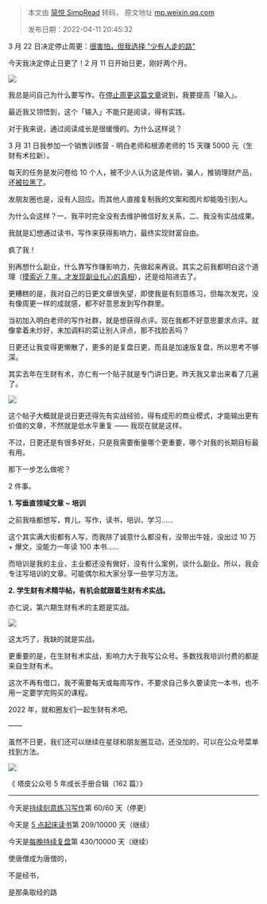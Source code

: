 > 本文由 [简悦 SimpRead](http://ksria.com/simpread/) 转码， 原文地址 [mp.weixin.qq.com](https://mp.weixin.qq.com/s/d49tp-a0VzEEjUz-Lb9F0w)
>
> 发布日期：2022-04-11 20:45:32

3 月 22 日决定停止周更：[很害怕，但我选择 "少有人走的路"](http://mp.weixin.qq.com/s?__biz=MzIwMzA5NTI3NQ==&mid=2649917473&idx=1&sn=820e2212df3f659eef0d03d83770cb9b&chksm=8ed285a5b9a50cb30d109fad21f8baeda4357633e89502e3eb09bb7fc3b916fc4030c9778522&scene=21#wechat_redirect)  

今天我决定停止日更了！2 月 11 日开始日更，刚好两个月。

![](https://mmbiz.qpic.cn/mmbiz_png/2qRZ6oIialEA4JgFU1sGm0LTWYUudAz7ibXGicN4BFGIlhI1BpcI4k8YouU9czLwfnNQCVib7ehdoobwxySHvW4qicw/640?wx_fmt=png)

我总是问自己为什么要写作。在[停止周更这篇文章](http://mp.weixin.qq.com/s?__biz=MzIwMzA5NTI3NQ==&mid=2649917473&idx=1&sn=820e2212df3f659eef0d03d83770cb9b&chksm=8ed285a5b9a50cb30d109fad21f8baeda4357633e89502e3eb09bb7fc3b916fc4030c9778522&scene=21#wechat_redirect)说到，我要提高「输入」。

最近我又领悟到，这个「输入」不能只是阅读，得有实践。

对于我来说，通过阅读成长是很缓慢的。为什么这样说？  

3 月 31 日我参加一个销售训练营 - 明白老师和根源老师的 15 天赚 5000 元（生财有术拉新）。  

每天的任务是发问卷给 10 个人，被不少人认为这是传销，骗人，推销理财产品，还[被拉黑了](http://mp.weixin.qq.com/s?__biz=MzIwMzA5NTI3NQ==&mid=2649918327&idx=1&sn=bde1d542e7f60fd771518290eada8689&chksm=8ed286f3b9a50fe5d49ccf7cf2a34c2e397a50123e5b3d501193cb6f3ab7a235204bc40f37f4&scene=21#wechat_redirect)。

发朋友圈也是，没有人回应。而其他人直接复制我的文案和图片却能吸引到人。

为什么会这样？一、我平时完全没有去维护微信好友关系，二、我没有实战成果。  

我就是幻想通过读书，写作来获得影响力，最终实现财富自由。

疯了我！

别再想什么副业，什么靠写作赚影响力，先做起来再说。其实之前我都明白这个道理（[摸索近 7 年，才发现副业扎心的真相](http://mp.weixin.qq.com/s?__biz=MzIwMzA5NTI3NQ==&mid=2649905643&idx=1&sn=62c2c2978a7a9b2be93148b61c79b219&chksm=8ed2546fb9a5dd794fe4d0402ecef47dd27ccabbeac1c5789e967ba0c11fc5b448f5cb8d0a5d&scene=21#wechat_redirect)），还是给陷进去了。

更糟糕的是，我对自己的日更文章很失望，即使我是有刻意练习，但每次发完，没有像周更一样的成就感，都不好意思发到写作群里。

当初加入明白老师的写作社群，就是想获得点评。现在我都不好意思要求点评。就像拿着未炒好，未加调料的菜让别人评点，那不找脸丢吗？  

日更还让我变得更懒散了，更多的是复盘日更，而且是加速版复盘，所以思考不够深。

其实去年在生财有术，亦仁有一个贴子就是专门讲日更。昨天我又拿出来看了几遍了。

![](https://mmbiz.qpic.cn/mmbiz_jpg/2qRZ6oIialEAPK019wqJIKVSsStQY7VNBLTXMNJgjwpiafH9jaKQfjCBGuNUqyyvG82ZtdgBsRvAW9qdL50jHxGw/640?wx_fmt=jpeg)

这个帖子大概就是说日更还得先有实战经验，得有成形的商业模式，才能输出更有价值的文章，不然就是低水平重复 —— 我现在就是这样。

不过，日更还是有很多好处，只是我需要衡量哪个更重要，哪个对我的长期目标最有用。  

那下一步怎么做呢？

2 件事。  


**1. 写垂直领域文章 ~ 培训**

之前我啥都想写，育儿，写作，读书，培训，学习……

这个其实满大街都有人写，而我除了诚意什么都没有，没带出牛娃，没出过 10 万 + 爆文，没能力一年读 100 本书……

而培训是我的主业，主业都还没有做好，没有什么案例，谈什么副业。所以，我会专注写培训的文章。可能偶尔和大家分享一些学习方法。

**2. 学生财有术精华帖，有机会就跟着生财有术实战。**

亦仁说，第六期生财有术的主题是实战。

![](https://mmbiz.qpic.cn/mmbiz_jpg/2qRZ6oIialEAPK019wqJIKVSsStQY7VNBxpffj2y6457PMO1YfomOllzR1hibqgkZtz7oWnngWUIH5icF6icSKdOnQ/640?wx_fmt=jpeg)

这太巧了，我缺的就是实战。

更重要的是，在生财有术实战，影响力大于我写公众号。多数找我培训付费的都是来自生财有术。

这次不再有借口，我不需要每天或每周写作，不要求自己多久要读完一本书，也不用一定要学完购买的课程。

2022 年，就和圈友们一起生财有术吧。

——

虽然不日更，我们还可以继续在星球和朋友圈互动，还没加的，可以在公众号菜单找到方法。

[![](https://mmbiz.qpic.cn/mmbiz_jpg/2qRZ6oIialEC7HvcceKwK6r9fNAJWFrPvjvY9saswZfTRsUhMib2GETky30roa7NibLF04g3Gs0yMUDeHtDepePsw/640?wx_fmt=jpeg)](https://mp.weixin.qq.com/s?__biz=MzIwMzA5NTI3NQ==&mid=2649917487&idx=1&sn=bcb7511180bc02d71ed255477345d157&chksm=8ed285abb9a50cbd7a69c7b53b6661ef81e0ab8532ba714c8176e9e164d8d42708a45494ae15&token=835924073&lang=zh_CN&scene=21#wechat_redirect)  

《 塔皮公众号 5 年成长手册合辑（162 篇）》

* * *

  

今天是[持续刻意练习写作](http://mp.weixin.qq.com/s?__biz=MzIwMzA5NTI3NQ==&mid=2649917473&idx=1&sn=820e2212df3f659eef0d03d83770cb9b&chksm=8ed285a5b9a50cb30d109fad21f8baeda4357633e89502e3eb09bb7fc3b916fc4030c9778522&scene=21#wechat_redirect)第 60/60 天（停更）

今天是 [5 点起床读书](https://mp.weixin.qq.com/s?__biz=MzIwMzA5NTI3NQ==&mid=2649910546&idx=1&sn=65b422dc1f32c5ed3ce3641cd94c698a&chksm=8ed26096b9a5e98079a1d9c6a6910fa5603a17b3767e9e908af827c0a843bbc0a8853e484493&token=1634201240&lang=zh_CN&scene=21#wechat_redirect)第 209/10000 天（继续）

今天是[每晚持续复盘](https://mp.weixin.qq.com/mp/appmsgalbum?__biz=MzIwMzA5NTI3NQ==&action=getalbum&album_id=1740274455186046978&scene=21#wechat_redirect)第 430/10000 天（继续）

  

使唐僧成为唐僧的，

不是经书，

是那条取经的路